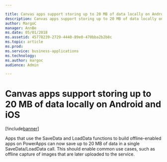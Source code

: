```yaml
---

title: Canvas apps support storing up to 20 MB of data locally on Android and iOS
description: Canvas apps support storing up to 20 MB of data locally on Android and iOS
author: MargoC
manager: AnnBe
ms.date: 05/01/2018
ms.assetid: 45778239-2729-4440-89e0-470bba2b2b8c
ms.topic: article
ms.prod: 
ms.service: business-applications
ms.technology: 
ms.author: margoc
audience: Admin

---
```

#  Canvas apps support storing up to 20 MB of data locally on Android and iOS




[!include[banner](../../includes/banner.md)]

Apps that use the SaveData and LoadData functions to build offline-enabled apps
on PowerApps can now save up to 20 MB of data in a single SaveData/LoadData
call. This should enable common use cases, such as offline capture of images
that are later uploaded to the service.

